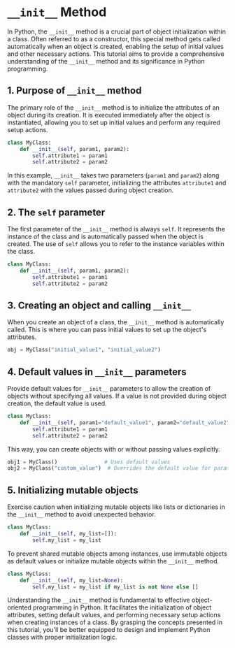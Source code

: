 # `__init__` Method

In Python, the `__init__` method is a crucial part of object initialization within a class. Often referred to as a constructor, this special method gets called automatically when an object is created, enabling the setup of initial values and other necessary actions. This tutorial aims to provide a comprehensive understanding of the `__init__` method and its significance in Python programming.

## 1. Purpose of `__init__` method

The primary role of the `__init__` method is to initialize the attributes of an object during its creation. It is executed immediately after the object is instantiated, allowing you to set up initial values and perform any required setup actions.

```python
class MyClass:
    def __init__(self, param1, param2):
        self.attribute1 = param1
        self.attribute2 = param2
```

In this example, `__init__` takes two parameters (`param1` and `param2`) along with the mandatory `self` parameter, initializing the attributes `attribute1` and `attribute2` with the values passed during object creation.

## 2. The `self` parameter

The first parameter of the `__init__` method is always `self`. It represents the instance of the class and is automatically passed when the object is created. The use of `self` allows you to refer to the instance variables within the class.

```python
class MyClass:
    def __init__(self, param1, param2):
        self.attribute1 = param1
        self.attribute2 = param2
```

## 3. Creating an object and calling `__init__`

When you create an object of a class, the `__init__` method is automatically called. This is where you can pass initial values to set up the object's attributes.

```python
obj = MyClass("initial_value1", "initial_value2")
```

## 4. Default values in `__init__` parameters

Provide default values for `__init__` parameters to allow the creation of objects without specifying all values. If a value is not provided during object creation, the default value is used.

```python
class MyClass:
    def __init__(self, param1="default_value1", param2="default_value2"):
        self.attribute1 = param1
        self.attribute2 = param2
```

This way, you can create objects with or without passing values explicitly.

```python
obj1 = MyClass()               # Uses default values
obj2 = MyClass("custom_value")  # Overrides the default value for param1
```

## 5. Initializing mutable objects

Exercise caution when initializing mutable objects like lists or dictionaries in the `__init__` method to avoid unexpected behavior.

```python
class MyClass:
    def __init__(self, my_list=[]):
        self.my_list = my_list
```

To prevent shared mutable objects among instances, use immutable objects as default values or initialize mutable objects within the `__init__` method.

```python
class MyClass:
    def __init__(self, my_list=None):
        self.my_list = my_list if my_list is not None else []
```

Understanding the `__init__` method is fundamental to effective object-oriented programming in Python. It facilitates the initialization of object attributes, setting default values, and performing necessary setup actions when creating instances of a class. By grasping the concepts presented in this tutorial, you'll be better equipped to design and implement Python classes with proper initialization logic.

